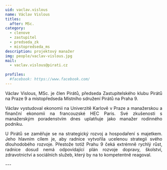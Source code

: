 ```yaml
---
uid: vaclav.vislous
name: Václav Vislous
titles:
  after: MSc.
category:
  - clenove
  - zastupitel
  - predseda_zk
  - mistopredseda_ms
description: projektový manažer
img: people/vaclav-vislous.jpg
mail:
  - vaclav.vislous@pirati.cz
 
profiles:
  #facebook: https://www.facebook.com/
---
```

<p style='text-align: justify;'>
Václav Vislous, MSc. je člen Pirátů, předseda Zastupitelského klubu Pirátů na Praze 9 a místopředseda Místního sdružení Pirátů na Praha 9.
</p><p style='text-align: justify;'>
Václav vystudoval ekonomii na Univerzitě Karlově v Praze a manažerskou a finanční ekonomii na francouzské HEC Paris. Své zkušenosti s manažerským poradenstvím dnes uplatňuje jako manažer rodinného podniku. 
</p><p style='text-align: justify;'>
U Pirátů se zaměřuje se na strategický rozvoj a hospodaření s majetkem. Jeho hlavním cílem je, aby radnice vytvořila ucelenou strategii svého dlouhodobého rozvoje. Přestože totiž Prahu 9 čeká extrémně rychlý růst, radnice dosud nemá odpovídající plán rozvoje dopravy, školství, zdravotnictví a sociálních služeb, který by na to kompetentně reagoval.
</p>
---